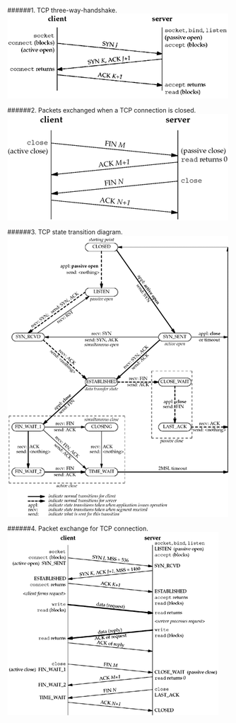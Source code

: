 ######1. TCP three-way-handshake.
![Screenshot](unpv13e_fig2.2.gif)

######2. Packets exchanged when a TCP connection is closed.
![Screenshot](unpv13e_fig2.3.gif)

######3. TCP state transition diagram.
![Screenshot](unpv13e_fig2.4.gif)

######4. Packet exchange for TCP connection.
![Screenshot](unpv13e_fig2.5.gif)
